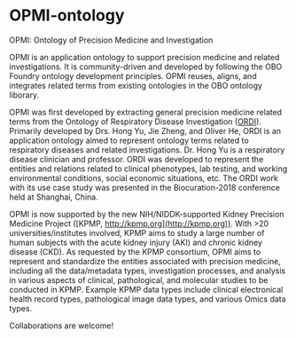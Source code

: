 # OPMI-ontology
OPMI: Ontology of Precision Medicine and Investigation

OPMI is an application ontology to support precision medicine and related investigations. It is community-driven and developed by following the OBO Foundry ontology development principles. OPMI reuses, aligns, and integrates related terms from existing ontologies in the OBO ontology liborary.

OPMI was first developed by extracting general precision medicine related terms from the Ontology of Respiratory Disease Investigation ([ORDI](https://github.com/OPMI/ordi)). Primarily developed by Drs. Hong Yu, Jie Zheng, and Oliver He, ORDI is an application ontology aimed to represent ontology terms related to respiratory diseases and related investigations. Dr. Hong Yu is a respiratory disease clinician and professor. ORDI was developed to represent the entities and relations related to clinical phenotypes, lab testing, and working environmental conditions, social economic situations, etc. The ORDI work with its use case study was presented in the Biocuration-2018 conference held at Shanghai, China.

OPMI is now supported by the new NIH/NIDDK-supported Kidney Precision Medicine Project ([KPMP, http://kpmp.org](http://kpmp.org)). With >20 universities/institutes involved, KPMP aims to study a large number of human subjects with the acute kidney injury (AKI) and chronic kidney disease (CKD). As requested by the KPMP consortium, OPMI aims to represent and standardize the entities associated with precision medicine, including all the data/metadata types, investigation processes, and analysis in various aspects of clinical, pathological, and molecular studies to be conducted in KPMP. Example KPMP data types include clinical electronical health record types, pathological image data types, and various Omics data types. 

Collaborations are welcome! 

